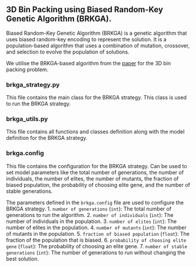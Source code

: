 ## 3D Bin Packing using Biased Random-Key Genetic Algorithm (BRKGA).

Biased Random-Key Genetic Algorithm (BRKGA) is a genetic algorithm that uses biased random-key encoding to represent the solution. It is a population-based algorithm that uses a combination of mutation, crossover, and selection to evolve the population of solutions.

We utilise the BRKGA-based algorithm from the [paper](https://arxiv.org/abs/1407.0299) for the 3D bin packing problem.



### brkga_strategy.py

This file contains the main class for the BRKGA strategy. This class is used to run the BRKGA strategy.

### brkga_utils.py

This file contains all functions and classes definition along with the model definition for the BRKGA strategy.

### brkga.config

This file contains the configuration for the BRKGA strategy. Can be used to set model parameters like the total number of generations, the number of individuals, the number of elites, the number of mutants, the fraction of biased population, the probability of choosing elite gene, and the number of stable generations.

The parameters defined in the `brkga.config` file are used to configure the BRKGA strategy.
    1. `number of generations` (`int`): The total number of generations to run the algorithm.
    2. `number of individuals` (`int`): The number of individuals in the population.
    3. `number of elites` (`int`): The number of elites in the population.
    4. `number of mutants` (`int`): The number of mutants in the population.
    5. `fraction of biased population` (`float`): The fraction of the population that is biased.
    6. `probability of choosing elite gene` (`float`): The probability of choosing an elite gene.
    7. `number of stable generations` (`int`): The number of generations to run without changing the best solution.
